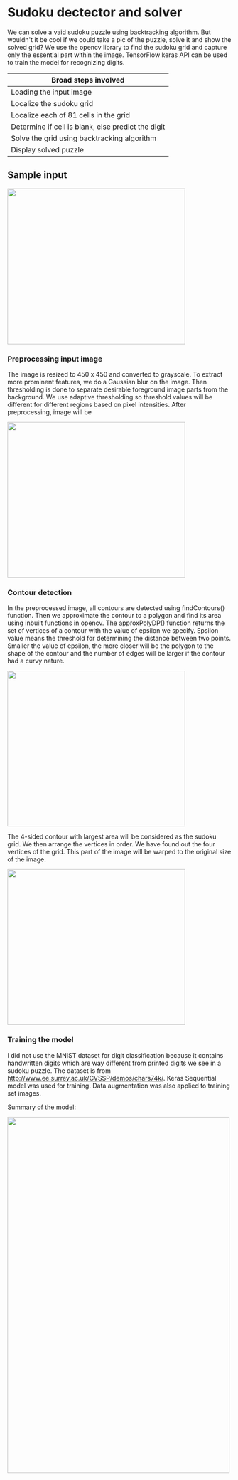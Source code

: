 # Sudoku dectector and solver #

We can solve a vaid sudoku puzzle using backtracking algorithm. But wouldn't it be cool if we could take a pic of the puzzle, solve it and show the solved grid? 
We use the opencv library to find the sudoku grid and capture only the essential part within the image. TensorFlow keras API can be used to train the model for recognizing digits.

Broad steps involved                                |
--------------                                      |
Loading the input image                             |
Localize the sudoku grid                            |
Localize each of 81 cells in the grid               |
Determine if cell is blank, else predict the digit  |
Solve the grid using backtracking algorithm         |
Display solved puzzle                               |


## Sample input ##

<img src="https://user-images.githubusercontent.com/60272094/125901417-e59c881d-3210-4426-9b79-a49017806372.JPG" width="400" height="350">


### Preprocessing input image ###

The image is resized to 450 x 450 and converted to grayscale. To extract more prominent features, we do a Gaussian blur on the image. Then thresholding is done to separate desirable foreground image parts from the background. We use adaptive thresholding so threshold values will be different for different regions based on pixel intensities. After preprocessing, image will be

<img src="https://user-images.githubusercontent.com/60272094/125901663-ca399597-af97-4418-a28d-d31b8c39f2b0.JPG" width="400" height="350">

### Contour detection ###

In the preprocessed image, all contours are detected using findContours() function. Then we approximate the contour to a polygon and find its area using inbuilt functions in opencv. The approxPolyDP() function returns the set of vertices of a contour with the value of epsilon we specify. Epsilon value means the threshold for determining the distance between two points. Smaller the value of epsilon, the more closer will be the polygon to the shape of the contour and the number of edges will be larger if the contour had a curvy nature. 

<img src="https://user-images.githubusercontent.com/60272094/125903778-33691b5a-1da5-4d80-af86-568e87957819.JPG" width="400" height="350">

The 4-sided contour with largest area will be considered as the sudoku grid. We then arrange the vertices in order. We have found out the four vertices of the grid. This part of the image will be warped to the original size of the image.

<img src="https://user-images.githubusercontent.com/60272094/125904393-97ae21c5-0387-4379-a96c-0aa4e6e0f714.JPG" width="400" height="350">

### Training the model ###

I did not use the MNIST dataset for digit classification because it contains handwritten digits which are way different from printed digits we see in a sudoku puzzle. The dataset is from http://www.ee.surrey.ac.uk/CVSSP/demos/chars74k/. Keras Sequential model was used for training. Data augmentation was also applied to training set images. 

Summary of the model:

<img src="https://user-images.githubusercontent.com/60272094/125906446-676997ae-c4e3-4a83-9d52-c4aa8f774a72.JPG" width="500" height="800">

















